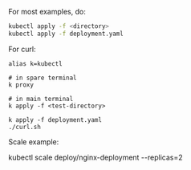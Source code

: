 For most examples, do:

```sh
kubectl apply -f <directory>
kubectl apply -f deployment.yaml
```


For curl:

```
alias k=kubectl

# in spare terminal
k proxy

# in main terminal
k apply -f <test-directory>

k apply -f deployment.yaml
./curl.sh
```


Scale example:

kubectl scale deploy/nginx-deployment --replicas=2
